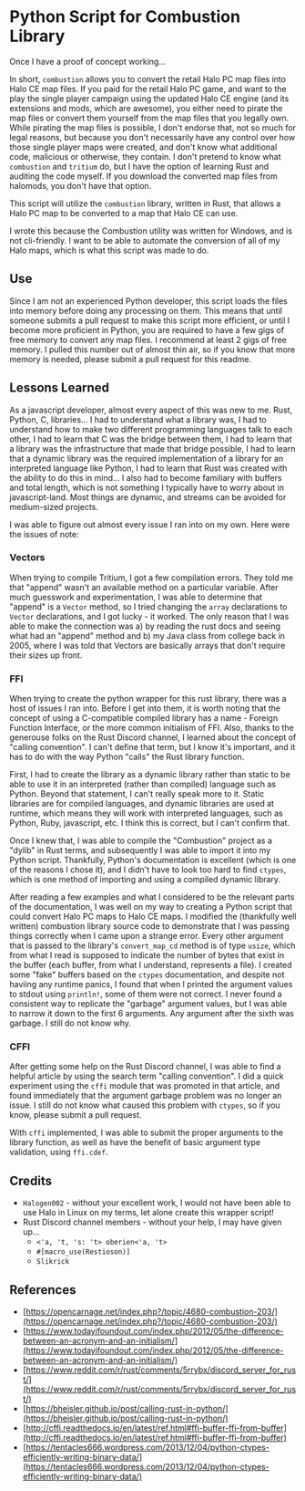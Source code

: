 # Python Script for Combustion Library

Once I have a proof of concept working...

In short, `combustion` allows you to convert the retail Halo PC map files into Halo CE map files.  If you paid for the retail Halo PC game, and want to the play the single player campaign using the updated Halo CE engine (and its extensions and mods, which are awesome), you either need to pirate the map files or convert them yourself from the map files that you legally own.  While pirating the map files is possible, I don't endorse that, not so much for legal reasons, but because you don't necessarily have any control over how those single player maps were created, and don't know what additional code, malicious or otherwise, they contain.  I don't pretend to know what `combustion` and `tritium` do, but I have the option of learning Rust and auditing the code myself.  If you download the converted map files from halomods, you don't have that option.

This script will utilize the `combustion` library, written in Rust, that allows a Halo PC map to be converted to a map that Halo CE can use.

I wrote this because the Combustion utility was written for Windows, and is not cli-friendly.  I want to be able to automate the conversion of all of my Halo maps, which is what this script was made to do.


## Use

Since I am not an experienced Python developer, this script loads the files into memory before doing any processing on them.  This means that until someone submits a pull request to make this script more efficient, or until I become more proficient in Python, you are required to have a few gigs of free memory to convert any map files.  I recommend at least 2 gigs of free memory.  I pulled this number out of almost thin air, so if you know that more memory is needed, please submit a pull request for this readme.


## Lessons Learned

As a javascript developer, almost every aspect of this was new to me.  Rust, Python, C, libraries...  I had to understand what a library was, I had to understand how to make two different programming languages talk to each other, I had to learn that C was the bridge between them, I had to learn that a library was the infrastructure that made that bridge possible, I had to learn that a dynamic library was the required implementation of a library for an interpreted language like Python, I had to learn that Rust was created with the ability to do this in mind... I also had to become familiary with buffers and total length, which is not something I typically have to worry about in javascript-land.  Most things are dynamic, and streams can be avoided for medium-sized projects.

I was able to figure out almost every issue I ran into on my own.  Here were the issues of note:

### Vectors

When trying to compile Tritium, I got a few compilation errors.  They told me that "append" wasn't an available method on a particular variable.  After much guesswork and experimentation, I was able to determine that "append" is a `Vector` method, so I tried changing the `array` declarations to `Vector` declarations, and I got lucky - it worked.  The only reason that I was able to make the connection was a) by reading the rust docs and seeing what had an "append" method and b) my Java class from college back in 2005, where I was told that Vectors are basically arrays that don't require their sizes up front.

### FFI

When trying to create the python wrapper for this rust library, there was a host of issues I ran into.  Before I get into them, it is worth noting that the concept of using a C-compatible compiled library has a name - Foreign Function Interface, or the more common initialism of FFI.  Also, thanks to the generouse folks on the Rust Discord channel, I learned about the concept of "calling convention".  I can't define that term, but I know it's important, and it has to do with the way Python "calls" the Rust library function.

First, I had to create the library as a dynamic library rather than static to be able to use it in an interpreted (rather than compiled) language such as Python.  Beyond that statement, I can't really speak more to it.  Static libraries are for compiled languages, and dynamic libraries are used at runtime, which means they will work with interpreted languages, such as Python, Ruby, javascript, etc.  I think this is correct, but I can't confirm that.

Once I knew that, I was able to compile the "Combustion" project as a "dylib" in Rust terms, and subsequently I was able to import it into my Python script.  Thankfully, Python's documentation is excellent (which is one of the reasons I chose it), and I didn't have to look too hard to find `ctypes`, which is one method of importing and using a compiled dynamic library.

After reading a few examples and what I considered to be the relevant parts of the documentation, I was well on my way to creating a Python script that could convert Halo PC maps to Halo CE maps.  I modified the (thankfully well written) combustion library source code to demonstrate that I was passing things correctly when I came upon a strange error.  Every other argument that is passed to the library's `convert_map_cd` method is of type `usize`, which from what I read is supposed to indicate the number of bytes that exist in the buffer (each buffer, from what I understand, represents a file).  I created some "fake" buffers based on the `ctypes` documentation, and despite not haviing any runtime panics, I found that when I printed the argument values to stdout using `println!`, some of them were not correct.  I never found a consistent way to replicate the "garbage" argument values, but I was able to narrow it down to the first 6 arguments.  Any argument after the sixth was garbage.  I still do not know why.

### CFFI

After getting some help on the Rust Discord channel, I was able to find a helpful article by using the search term "calling convention".  I did a quick experiment using the `cffi` module that was promoted in that article, and found immediately that the argument garbage problem was no longer an issue.  I still do not know what caused this problem with `ctypes`, so if you know, please submit a pull request.

With `cffi` implemented, I was able to submit the proper arguments to the library function, as well as have the benefit of basic argument type validation, using `ffi.cdef`.


## Credits

* `Halogen002` - without your excellent work, I would not have been able to use Halo in Linux on my terms, let alone create this wrapper script!
* Rust Discord channel members - without your help, I may have given up...
    * `<'a, 't, 's: 't> oberien<'a, 't>`
    * `#[macro_use(Restioson)]`
    * `Slikrick`


## References
* [https://opencarnage.net/index.php?/topic/4680-combustion-203/](https://opencarnage.net/index.php?/topic/4680-combustion-203/)
* [https://www.todayifoundout.com/index.php/2012/05/the-difference-between-an-acronym-and-an-initialism/](https://www.todayifoundout.com/index.php/2012/05/the-difference-between-an-acronym-and-an-initialism/)
* [https://www.reddit.com/r/rust/comments/5rrybx/discord_server_for_rust/](https://www.reddit.com/r/rust/comments/5rrybx/discord_server_for_rust/)
* [https://bheisler.github.io/post/calling-rust-in-python/](https://bheisler.github.io/post/calling-rust-in-python/)
* [http://cffi.readthedocs.io/en/latest/ref.html#ffi-buffer-ffi-from-buffer](http://cffi.readthedocs.io/en/latest/ref.html#ffi-buffer-ffi-from-buffer)
* [https://tentacles666.wordpress.com/2013/12/04/python-ctypes-efficiently-writing-binary-data/](https://tentacles666.wordpress.com/2013/12/04/python-ctypes-efficiently-writing-binary-data/)
